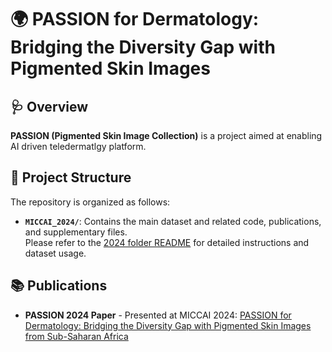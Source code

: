 # 🌍 PASSION for Dermatology: Bridging the Diversity Gap with Pigmented Skin Images

## 🩺 Overview

**PASSION (Pigmented Skin Image Collection)** is a project aimed at enabling AI driven teledermatlgy platform. 

## 📂 Project Structure

The repository is organized as follows:

- **`MICCAI_2024/`**: Contains the main dataset and related code, publications, and supplementary files.  
  Please refer to the [2024 folder README](https://github.com/Digital-Dermatology/PASSION_project/blob/master/2024/README.md) for detailed instructions and dataset usage.

## 📚 Publications

- **PASSION 2024 Paper** - Presented at MICCAI 2024: [PASSION for Dermatology: Bridging the Diversity Gap with Pigmented Skin Images from Sub-Saharan Africa](https://passionderm.github.io/)
